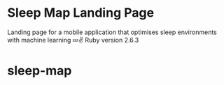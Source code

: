 <h1> Sleep Map Landing Page </h1>

Landing page for a mobile application that optimises sleep environments with machine learning 💤✌️
Ruby version 2.6.3

# sleep-map

